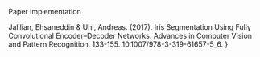 Paper implementation 

Jalilian, Ehsaneddin & Uhl, Andreas. (2017). Iris Segmentation Using Fully Convolutional Encoder–Decoder Networks. Advances in Computer Vision and Pattern Recognition. 133-155. 10.1007/978-3-319-61657-5_6. 
}

